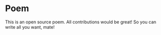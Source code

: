 # Poem
This is an open source poem. All contributions would be great!
So you can write all you want, mate!
